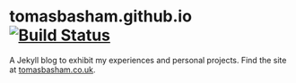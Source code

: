 # tomasbasham.github.io [![Build Status](https://secure.travis-ci.org/tomasbasham/tomasbasham.github.io.png?branch=master)](https://travis-ci.org/tomasbasham/tomasbasham.github.io)

A Jekyll blog to exhibit my experiences and personal projects. Find the site at [tomasbasham.co.uk](https://tomasbasham.co.uk).
